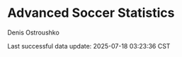 # Advanced Soccer Statistics
Denis Ostroushko

<!-- gfm -->

Last successful data update: 2025-07-18 03:23:36 CST
